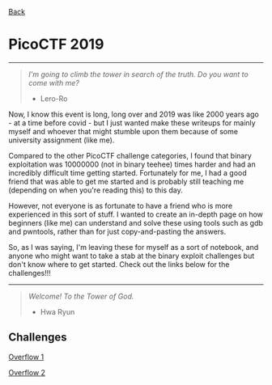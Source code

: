 [Back](CTFFrontPage.md)

# PicoCTF 2019
___

> *I'm going to climb the tower in search of the truth. Do you want to come with me?*
> - Lero-Ro

Now, I know this event is long, long over and 2019 was like 2000 years ago - at a time before covid - but I just wanted make these writeups for mainly myself and whoever that might stumble upon them because of some university assignment (like me). 

Compared to the other PicoCTF challenge categories, I found that binary exploitation was 10000000 (not in binary teehee) times harder and had an incredibly difficult time getting started. Fortunately for me, I had a good friend that was able to get me started and is probably still teaching me (depending on when you're reading this) to this day.
<!-- (check him out at <a href="https://github.com/seb-sec">seb-sec</a>, he's got loads of cool stuff - including write-ups). -->
However, not everyone is as fortunate to have a friend who is more experienced in this sort of stuff.
I wanted to create an in-depth page on how beginners (like me) can understand and solve these using tools such as gdb and pwntools, rather than for just copy-and-pasting the answers.

So, as I was saying, I'm leaving these for myself as a sort of notebook, and anyone who might want to take a stab at the binary exploit challenges but don't know where to get started. Check out the links below for the challenges!!!

---

> *Welcome! To the Tower of God.*
> - Hwa Ryun

Challenges
---
[Overflow 1](overflow1writeup.md)

[Overflow 2](overflow2writeup.md)
